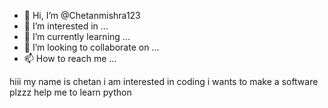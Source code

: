 - 👋 Hi, I’m @Chetanmishra123
- 👀 I’m interested in ...
- 🌱 I’m currently learning ...
- 💞️ I’m looking to collaborate on ...
- 📫 How to reach me ...

<!---
Chetanmishra123/Chetanmishra123 is a ✨ special ✨ repository because its `README.md` (this file) appears on your GitHub profile.
You can click the Preview link to take a look at your changes.
--->
hiii my name is chetan
i am interested in coding
i wants to make a software
plzzz help me to learn python
